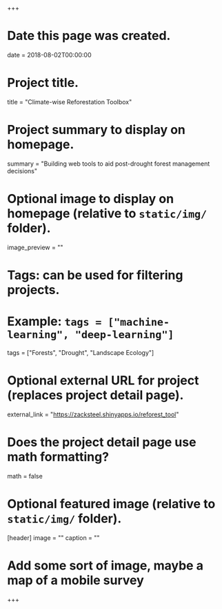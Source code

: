 +++
# Date this page was created.
date = 2018-08-02T00:00:00

# Project title.
title = "Climate-wise Reforestation Toolbox"

# Project summary to display on homepage.
summary = "Building web tools to aid post-drought forest management decisions"

# Optional image to display on homepage (relative to `static/img/` folder).
image_preview = ""

# Tags: can be used for filtering projects.
# Example: `tags = ["machine-learning", "deep-learning"]`
tags = ["Forests", "Drought", "Landscape Ecology"]

# Optional external URL for project (replaces project detail page).
external_link = "https://zacksteel.shinyapps.io/reforest_tool"

# Does the project detail page use math formatting?
math = false

# Optional featured image (relative to `static/img/` folder).
[header]
image = ""
caption = ""

# Add some sort of image, maybe a map of a mobile survey
+++


